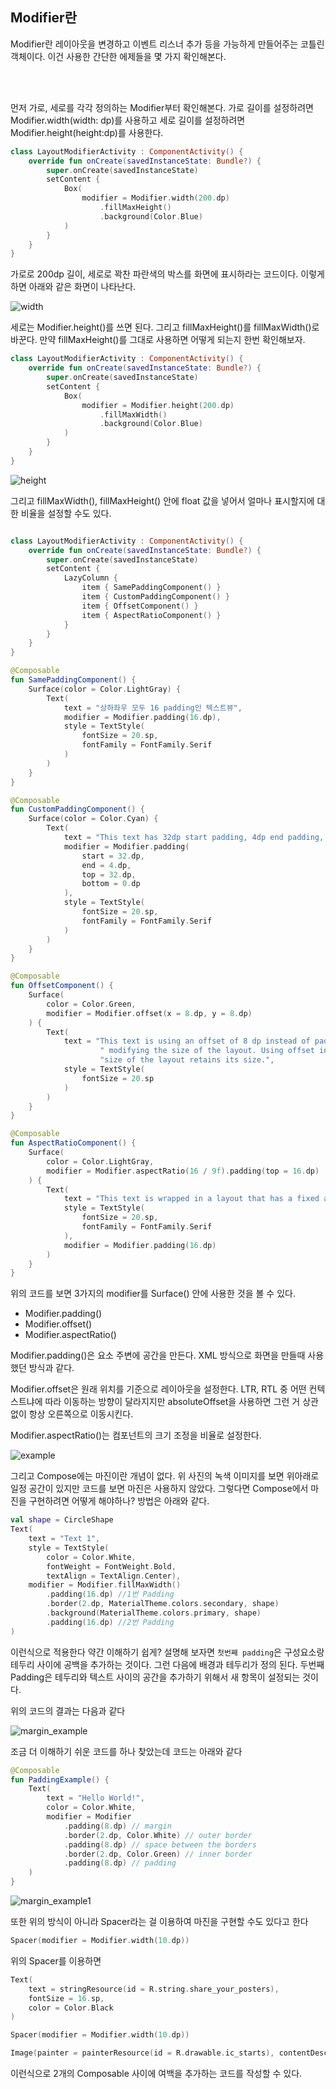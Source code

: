 ## Modifier란
Modifier란 레이아웃을 변경하고 이벤트 리스너 추가 등을 가능하게 만들어주는 코틀린 객체이다. 이건 사용한 간단한 에제들을 몇 가지 확인해본다.

<br>
<br>

 

먼저 가로, 세로를 각각 정의하는 Modifier부터 확인해본다. 가로 길이를 설정하려면 Modifier.width(width: dp)를 사용하고 세로 길이를 설정하려면 Modifier.height(height:dp)를 사용한다.

```kotlin
class LayoutModifierActivity : ComponentActivity() {
    override fun onCreate(savedInstanceState: Bundle?) {
        super.onCreate(savedInstanceState)
        setContent {
            Box(
                modifier = Modifier.width(200.dp)
                    .fillMaxHeight()
                    .background(Color.Blue)
            )
        }
    }
}
```

 
가로로 200dp 길이, 세로로 꽉찬 파란색의 박스를 화면에 표시하라는 코드이다.
이렇게 하면 아래와 같은 화면이 나타난다.

![width](https://img1.daumcdn.net/thumb/R1280x0/?scode=mtistory2&fname=https%3A%2F%2Fblog.kakaocdn.net%2Fdn%2FdymOgg%2FbtrGS481ZBD%2F8yaATly2K0PlkiWecv5GG1%2Fimg.png)

세로는 Modifier.height()를 쓰면 된다. 그리고 fillMaxHeight()를 fillMaxWidth()로 바꾼다. 만약 fillMaxHeight()를 그대로 사용하면 어떻게 되는지 한번 확인해보자.

```kotlin
class LayoutModifierActivity : ComponentActivity() {
    override fun onCreate(savedInstanceState: Bundle?) {
        super.onCreate(savedInstanceState)
        setContent {
            Box(
                modifier = Modifier.height(200.dp)
                    .fillMaxWidth()
                    .background(Color.Blue)
            )
        }
    }
}
```


![height](https://img1.daumcdn.net/thumb/R1280x0/?scode=mtistory2&fname=https%3A%2F%2Fblog.kakaocdn.net%2Fdn%2FbjM1NJ%2FbtrGUrWZanF%2FYQP9mPOzVVPn77bmlLwq9K%2Fimg.png)

그리고 fillMaxWidth(), fillMaxHeight() 안에 float 값을 넣어서 얼마나 표시할지에 대한 비율을 설정할 수도 있다.

```kotlin

class LayoutModifierActivity : ComponentActivity() {
    override fun onCreate(savedInstanceState: Bundle?) {
        super.onCreate(savedInstanceState)
        setContent {
            LazyColumn {
                item { SamePaddingComponent() }
                item { CustomPaddingComponent() }
                item { OffsetComponent() }
                item { AspectRatioComponent() }
            }
        }
    }
}

@Composable
fun SamePaddingComponent() {
    Surface(color = Color.LightGray) {
        Text(
            text = "상하좌우 모두 16 padding인 텍스트뷰",
            modifier = Modifier.padding(16.dp),
            style = TextStyle(
                fontSize = 20.sp,
                fontFamily = FontFamily.Serif
            )
        )
    }
}

@Composable
fun CustomPaddingComponent() {
    Surface(color = Color.Cyan) {
        Text(
            text = "This text has 32dp start padding, 4dp end padding, 32dp top padding & 0dp bottom padding padding in each direction",
            modifier = Modifier.padding(
                start = 32.dp,
                end = 4.dp,
                top = 32.dp,
                bottom = 0.dp
            ),
            style = TextStyle(
                fontSize = 20.sp,
                fontFamily = FontFamily.Serif
            )
        )
    }
}

@Composable
fun OffsetComponent() {
    Surface(
        color = Color.Green,
        modifier = Modifier.offset(x = 8.dp, y = 8.dp)
    ) {
        Text(
            text = "This text is using an offset of 8 dp instead of padding. Padding also ends up" +
                    " modifying the size of the layout. Using offset instead ensures that the " +
                    "size of the layout retains its size.",
            style = TextStyle(
                fontSize = 20.sp
            )
        )
    }
}

@Composable
fun AspectRatioComponent() {
    Surface(
        color = Color.LightGray,
        modifier = Modifier.aspectRatio(16 / 9f).padding(top = 16.dp)
    ) {
        Text(
            text = "This text is wrapped in a layout that has a fixed aspect ratio of 16/9",
            style = TextStyle(
                fontSize = 20.sp,
                fontFamily = FontFamily.Serif
            ),
            modifier = Modifier.padding(16.dp)
        )
    }
}
```

위의 코드를 보면 3가지의 modifier를 Surface() 안에 사용한 것을 볼 수 있다.

- Modifier.padding()
- Modifier.offset()
- Modifier.aspectRatio()

Modifier.padding()은 요소 주변에 공간을 만든다. XML 방식으로 화면을 만들때 사용했던 방식과 같다.

Modifier.offset은 원래 위치를 기준으로 레이아웃을 설정한다. LTR, RTL 중 어떤 컨텍스트냐에 따라 이동하는 방향이 달라지지만 absoluteOffset을 사용하면 그런 거 상관없이 항상 오른쪽으로 이동시킨다.

Modifier.aspectRatio()는 컴포넌트의 크기 조정을 비율로 설정한다.

![example](https://img1.daumcdn.net/thumb/R1280x0/?scode=mtistory2&fname=https%3A%2F%2Fblog.kakaocdn.net%2Fdn%2FcsGl7d%2FbtrGT0EsOL3%2FKyDVtTNeW0Bzt1REeeLeu0%2Fimg.png)

그리고 Compose에는 마진이란 개념이 없다. 위 사진의 녹색 이미지를 보면 위아래로 일정 공간이 있지만 코드를 보면 마진은 사용하지 않았다. 그렇다면 Compose에서 마진을 구현하려면 어떻게 해야하나? 방법은 아래와 같다.

```Kotlin
val shape = CircleShape
Text(
    text = "Text 1",
    style = TextStyle(
        color = Color.White,
        fontWeight = FontWeight.Bold,
        textAlign = TextAlign.Center),
    modifier = Modifier.fillMaxWidth()
        .padding(16.dp) //1번 Padding
        .border(2.dp, MaterialTheme.colors.secondary, shape)
        .background(MaterialTheme.colors.primary, shape)
        .padding(16.dp) //2번 Padding
)
```

이런식으로 적용한다 약간 이해하기 쉽게? 설명해 보자면 `첫번째 padding`은 구성요소랑 테두리 사이에 공백을 추가하는 것이다. 그런 다음에 배경과 테두리가 정의 된다. 두번째 Padding은 테두리와 텍스트 사이의 공간을 추가하기 위해서 새 항목이 설정되는 것이다.

위의 코드의 결과는 다음과 같다

![margin_example](https://i.stack.imgur.com/oqLvk.png)

조금 더 이해하기 쉬운 코드를 하나 찾았는데 코드는 아래와 같다

```Kotlin
@Composable
fun PaddingExample() {
    Text(
        text = "Hello World!",
        color = Color.White,
        modifier = Modifier
            .padding(8.dp) // margin
            .border(2.dp, Color.White) // outer border
            .padding(8.dp) // space between the borders
            .border(2.dp, Color.Green) // inner border
            .padding(8.dp) // padding
    )
}
```

![margin_example1](https://i.stack.imgur.com/Isj1X.png)


또한 위의 방식이 아니라 Spacer라는 걸 이용하여 마진을 구현할 수도 있다고 한다

```kotlin
Spacer(modifier = Modifier.width(10.dp))
```

위의 Spacer를 이용하면

```kotlin
Text(
    text = stringResource(id = R.string.share_your_posters),
    fontSize = 16.sp,
    color = Color.Black
)

Spacer(modifier = Modifier.width(10.dp))

Image(painter = painterResource(id = R.drawable.ic_starts), contentDescription = null)
```

이런식으로 2개의 Composable 사이에 여백을 추가하는 코드를 작성할 수 있다.